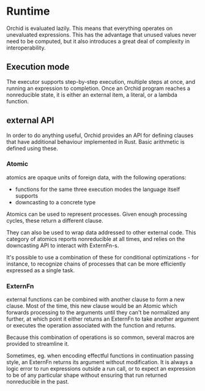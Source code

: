 # Runtime

Orchid is evaluated lazily. This means that everything operates on unevaluated expressions. This has the advantage that unused values never need to be computed, but it also introduces a great deal of complexity in interoperability.

## Execution mode

The executor supports step-by-step execution, multiple steps at once, and running an expression to completion. Once an Orchid program reaches a nonreducible state, it is either an external item, a literal, or a lambda function.

## external API

In order to do anything useful, Orchid provides an API for defining clauses that have additional behaviour implemented in Rust. Basic arithmetic is defined using these.

### Atomic

atomics are opaque units of foreign data, with the following operations:

- functions for the same three execution modes the language itself supports
- downcasting to a concrete type

Atomics can be used to represent processes. Given enough processing cycles, these return a different clause.

They can also be used to wrap data addressed to other external code. This category of atomics reports nonreducible at all times, and relies on the downcasting API to interact with ExternFn-s.

It's possible to use a combination of these for conditional optimizations - for instance, to recognize chains of processes that can be more efficiently expressed as a single task.

### ExternFn

external functions can be combined with another clause to form a new clause. Most of the time, this new clause would be an Atomic which forwards processing to the arguments until they can't be normalized any further, at which point it either returns an ExternFn to take another argument or executes the operation associated with the function and returns.

Because this combination of operations is so common, several macros are provided to streamline it.

Sometimes, eg. when encoding effectful functions in continuation passing style, an ExternFn returns its argument without modification. It is always a logic error to run expressions outside a run call, or to expect an expression to be of any particular shape without ensuring that run returned nonreducible in the past.

